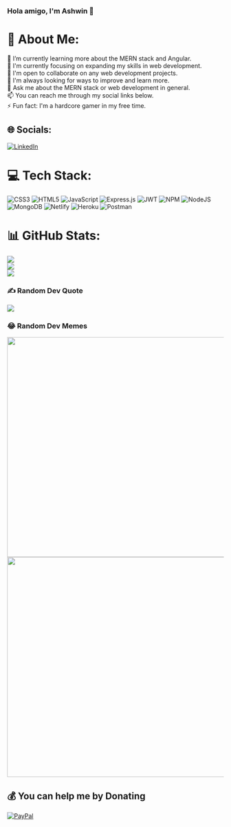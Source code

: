 ### Hola amigo, I'm Ashwin 👋
# 💫 About Me:
🔭 I’m currently learning more about the MERN stack and Angular.<br>🌱 I'm currently focusing on expanding my skills in web development.<br>👯 I'm open to collaborate on any web development projects.<br>🤔 I'm always looking for ways to improve and learn more.<br>💬 Ask me about the MERN stack or web development in general.<br>📫 You can reach me through my social links below.<br>⚡ Fun fact: I'm a hardcore gamer in my free time.


## 🌐 Socials:
[![LinkedIn](https://img.shields.io/badge/LinkedIn-%230077B5.svg?logo=linkedin&logoColor=white)](www.linkedin.com/in/ashwin-385a86166) 

# 💻 Tech Stack:
![CSS3](https://img.shields.io/badge/css3-%231572B6.svg?style=flat&logo=css3&logoColor=white) ![HTML5](https://img.shields.io/badge/html5-%23E34F26.svg?style=flat&logo=html5&logoColor=white) ![JavaScript](https://img.shields.io/badge/javascript-%23323330.svg?style=flat&logo=javascript&logoColor=%23F7DF1E) ![Express.js](https://img.shields.io/badge/express.js-%23404d59.svg?style=flat&logo=express&logoColor=%2361DAFB) ![JWT](https://img.shields.io/badge/JWT-black?style=flat&logo=JSON%20web%20tokens) ![NPM](https://img.shields.io/badge/NPM-%23000000.svg?style=flat&logo=npm&logoColor=white) ![NodeJS](https://img.shields.io/badge/node.js-6DA55F?style=flat&logo=node.js&logoColor=white) ![MongoDB](https://img.shields.io/badge/MongoDB-%234ea94b.svg?style=flat&logo=mongodb&logoColor=white) ![Netlify](https://img.shields.io/badge/netlify-%23000000.svg?style=flat&logo=netlify&logoColor=#00C7B7) ![Heroku](https://img.shields.io/badge/heroku-%23430098.svg?style=flat&logo=heroku&logoColor=white) ![Postman](https://img.shields.io/badge/Postman-FF6C37?style=flat&logo=postman&logoColor=white)
# 📊 GitHub Stats:
![](https://github-readme-stats.vercel.app/api?username=Ashwin-krish-nan&theme=midnight-purple&hide_border=false&include_all_commits=false&count_private=false)<br/>
![](https://github-readme-streak-stats.herokuapp.com/?user=Ashwin-krish-nan&theme=midnight-purple&hide_border=false)<br/>
![](https://github-readme-stats.vercel.app/api/top-langs/?username=Ashwin-krish-nan&theme=midnight-purple&hide_border=false&include_all_commits=false&count_private=false&layout=compact)

### ✍️ Random Dev Quote
![](https://quotes-github-readme.vercel.app/api?type=horizontal&theme=radical)

### 😂 Random Dev Memes
<img src="https://encrypted-tbn0.gstatic.com/images?q=tbn:ANd9GcR-8c5RjFxI7qasbKAKr_WFE6q-xs32b8c1Ce-NZLivFrZKlbMMIaKt0KH8ZWgRQLQbPXo&usqp=CAU" width="512px"/>
<img src="https://miro.medium.com/max/1078/0*Q0h3XrOdbXHtY2o8" width="512px"/>

  ## 💰 You can help me by Donating
  [![PayPal](https://img.shields.io/badge/PayPal-00457C?style=for-the-badge&logo=paypal&logoColor=white)](https://paypal.me/@ASHBEENS) 


